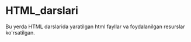 # HTML_darslari
Bu yerda HTML darslarida yaratilgan html fayllar va foydalanilgan resurslar ko'rsatilgan.   
